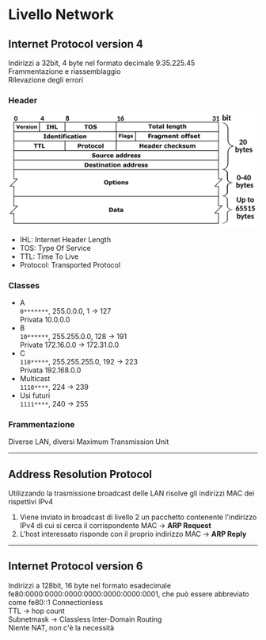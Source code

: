 # Livello Network

## Internet Protocol version 4

Indirizzi a 32bit, 4 byte nel formato decimale 9.35.225.45  
Frammentazione e riassemblaggio  
Rilevazione degli errori

### Header
![IPv4 Header](./img/ipv4_header.png)
- IHL: Internet Header Length
- TOS: Type Of Service
- TTL: Time To Live
- Protocol: Transported Protocol

### Classes
- A  
  `0*******`, 255.0.0.0, 1 -> 127  
  Privata 10.0.0.0
- B  
  `10******`, 255.255.0.0, 128 -> 191  
  Private 172.16.0.0 -> 172.31.0.0
- C  
  `110*****`, 255.255.255.0, 192 -> 223  
  Privata 192.168.0.0
- Multicast  
  `1110****`, 224 -> 239
- Usi futuri  
  `1111****`, 240 -> 255

### Frammentazione

Diverse LAN, diversi Maximum Transmission Unit

---

## Address Resolution Protocol

Utilizzando la trasmissione broadcast delle LAN risolve gli indirizzi MAC dei rispettivi IPv4

1. Viene inviato in broadcast di livello 2 un pacchetto contenente l'indirizzo IPv4 di cui si cerca il corrispondente MAC -> **ARP Request**
2. L'host interessato risponde con il proprio indirizzo MAC -> **ARP Reply**

---

## Internet Protocol version 6

Indirizzi a 128bit, 16 byte nel formato esadecimale fe80:0000:0000:0000:0000:0000:0000:0001, che può essere abbreviato come fe80::1
Connectionless  
TTL -> hop count  
Subnetmask -> Classless Inter-Domain Routing  
Niente NAT, non c'è la necessità